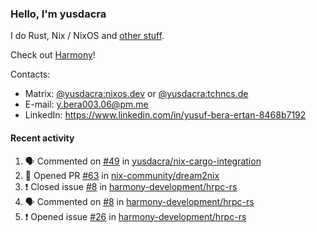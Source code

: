 ### Hello, I'm yusdacra

I do Rust, Nix / NixOS and [other stuff](https://yusdacra.gitlab.io/about).

Check out [Harmony](https://github.com/harmony-development)!

Contacts:
- Matrix: [@yusdacra:nixos.dev](https://matrix.to/#/@yusdacra:nixos.dev) or [@yusdacra:tchncs.de](https://matrix.to/#/@yusdacra:tchncs.de)
- E-mail: y.bera003.06@pm.me
- LinkedIn: https://www.linkedin.com/in/yusuf-bera-ertan-8468b7192

#### Recent activity

<!--START_SECTION:activity-->
1. 🗣 Commented on [#49](https://github.com/yusdacra/nix-cargo-integration/issues/49) in [yusdacra/nix-cargo-integration](https://github.com/yusdacra/nix-cargo-integration)
2. 💪 Opened PR [#63](https://github.com/nix-community/dream2nix/pull/63) in [nix-community/dream2nix](https://github.com/nix-community/dream2nix)
3. ❗️ Closed issue [#8](https://github.com/harmony-development/hrpc-rs/issues/8) in [harmony-development/hrpc-rs](https://github.com/harmony-development/hrpc-rs)
4. 🗣 Commented on [#8](https://github.com/harmony-development/hrpc-rs/issues/8) in [harmony-development/hrpc-rs](https://github.com/harmony-development/hrpc-rs)
5. ❗️ Opened issue [#26](https://github.com/harmony-development/hrpc-rs/issues/26) in [harmony-development/hrpc-rs](https://github.com/harmony-development/hrpc-rs)
<!--END_SECTION:activity-->
